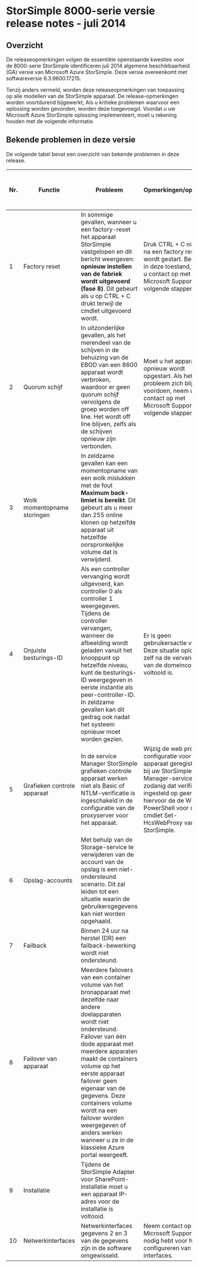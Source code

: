 <properties 
   pageTitle="StorSimple 8000 Release versie release-informatie voor | Microsoft Azure"
   description="Beschrijving van de nieuwe functies, de openstaande kwesties en de beschikbare tijdelijke oplossingen voor het juli 2014 Microsoft Azure StorSimple release."
   services="storsimple"
   documentationCenter="NA"
   authors="SharS"
   manager="carmonm"
   editor="" />
 <tags 
   ms.service="storsimple"
   ms.devlang="NA"
   ms.topic="article"
   ms.tgt_pltfrm="NA"
   ms.workload="TBD"
   ms.date="04/18/2016"
   ms.author="v-sharos" />

# <a name="storsimple-8000-series-release-version-release-notes---july-2014"></a>StorSimple 8000-serie versie release notes - juli 2014 

## <a name="overview"></a>Overzicht

De releaseopmerkingen volgen de essentiële openstaande kwesties voor de 8000-serie StorSimple identificeren juli 2014 algemene beschikbaarheid (GA) versie van Microsoft Azure StorSimple. Deze versie overeenkomt met softwareversie 6.3.9600.17215.  

Tenzij anders vermeld, worden deze releaseopmerkingen van toepassing op alle modellen van de StorSimple apparaat. De release-opmerkingen worden voortdurend bijgewerkt; Als u kritieke problemen waarvoor een oplossing worden gevonden, worden deze toegevoegd. Voordat u uw Microsoft Azure StorSimple oplossing implementeert, moet u rekening houden met de volgende informatie.  

## <a name="known-issues-in-this-release"></a>Bekende problemen in deze versie
De volgende tabel bevat een overzicht van bekende problemen in deze release.  
 
| Nr. | Functie | Probleem | Opmerkingen/oplossing | Bij toepassing op het fysieke apparaat. | Van toepassing is op een virtueel apparaat |
|-----|---------|-------|----------------------------|----------------------------|---------------------------|
| 1 | Factory reset | In sommige gevallen, wanneer u een factory-reset het apparaat StorSimple vastgelopen en dit bericht weergeven: **opnieuw instellen van de fabriek wordt uitgevoerd (fase 8)**. Dit gebeurt als u op CTRL + C drukt terwijl de cmdlet uitgevoerd wordt. | Druk CTRL + C niet op na een factory reset wordt gestart. Bent u al in deze toestand, neem u contact op met Microsoft Support voor volgende stappen. | Ja | Nee |
| 2 | Quorum schijf | In uitzonderlijke gevallen, als het merendeel van de schijven in de behuizing van de EBOD van een 8600 apparaat wordt verbroken, waardoor er geen quorum schijf vervolgens de groep worden off line. Het wordt off line blijven, zelfs als de schijven opnieuw zijn verbonden. | Moet u het apparaat opnieuw wordt opgestart. Als het probleem zich blijft voordoen, neem u contact op met Microsoft Support voor volgende stappen. | Ja | Nee |
| 3 | Wolk momentopname storingen | In zeldzame gevallen kan een momentopname van een wolk mislukken met de fout **Maximum back-limiet is bereikt**. Dit gebeurt als u meer dan 255 online klonen op hetzelfde apparaat uit hetzelfde oorspronkelijke volume dat is verwijderd. | | Ja | Ja |
| 4 | Onjuiste besturings-ID | Als een controller vervanging wordt uitgevoerd, kan controller 0 als controller 1 weergegeven. Tijdens de controller vervangen, wanneer de afbeelding wordt geladen vanuit het knooppunt op hetzelfde niveau, kunt de besturings-ID weergegeven in eerste instantie als peer-controller-ID. In zeldzame gevallen kan dit gedrag ook nadat het systeem opnieuw moet worden gezien. | Er is geen gebruikersactie vereist. Deze situatie oplossen zelf na de vervanging van de domeincontroller voltooid is. | Ja | Nee |
| 5 | Grafieken controle apparaat | In de service Manager StorSimple grafieken controle apparaat werken niet als Basic of NTLM-verificatie is ingeschakeld in de configuratie van de proxyserver voor het apparaat. | Wijzig de web proxy-configuratie voor het apparaat geregistreerd bij uw StorSimple Manager-service zodanig dat verificatie is ingesteld op geen. Voer hiervoor de de Windows PowerShell voor de cmdlet Set-HcsWebProxy van StorSimple. | Ja | Ja |
| 6 | Opslag-accounts | Met behulp van de Storage-service te verwijderen van de account van de opslag is een niet-ondersteund scenario. Dit zal leiden tot een situatie waarin de gebruikersgegevens kan niet worden opgehaald. | | Ja | Ja |
| 7 | Failback | Binnen 24 uur na herstel (DR) een failback-bewerking wordt niet ondersteund. | | Ja | Nee |
| 8 | Failover van apparaat | Meerdere failovers van een container volume van het bronapparaat met dezelfde naar andere doelapparaten wordt niet ondersteund. Failover van één dode apparaat met meerdere apparaten maakt de containers volume op het eerste apparaat failover geen eigenaar van de gegevens. Deze containers volume wordt na een failover worden weergegeven of anders werken wanneer u ze in de klassieke Azure portal weergeeft. | | Ja | Nee |
| 9 | Installatie | Tijdens de StorSimple Adapter voor SharePoint-installatie moet u een apparaat IP-adres voor de installatie is voltooid. | | Ja | Nee |
| 10 | Netwerkinterfaces | Netwerkinterfaces gegevens 2 en 3 van de gegevens zijn in de software omgewisseld. | Neem contact op met Microsoft Support als u nodig hebt voor het configureren van deze interfaces. | Ja | Nee |


 

